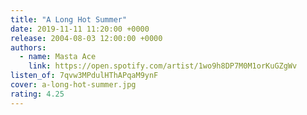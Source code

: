 ```yaml
---
title: "A Long Hot Summer"
date: 2019-11-11 11:20:00 +0000
release: 2004-08-03 12:00:00 +0000
authors:
  - name: Masta Ace
    link: https://open.spotify.com/artist/1wo9h8DP7M0M1orKuGZgWv
listen_of: 7qvw3MPdulHThAPqaM9ynF
cover: a-long-hot-summer.jpg
rating: 4.25
---
```

